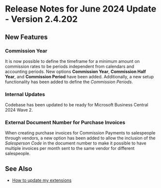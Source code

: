 # Release Notes for June 2024 Update - Version 2.4.202

## New Features

### Commission Year

It is now possible to define the timeframe for a minimum amount on commission rates to be periods independent from calendars and accounting periods. New options **Commission Year**, **Commission Half Year**, and **Commission Period** have been added. Additionally, a new setup functionality has been added to define the *Commission Periods*.

### Internal Updates

Codebase has been updated to be ready for Microsoft Business Central 2024 Wave 2.

### External Document Number for Purchase Invoices

When creating purchase invoices for Commission Payments to salespeople through vendors, a new option has been added to allow the inclusion of the *Salesperson Code* in the document number to make it possible to have multiple invoices per month sent to the same vendor for different salespeople.

## See Also

- [How to update my extensions](../faq-index.md#i-want-to-update-my-version-of-nav-x-commission-management)
